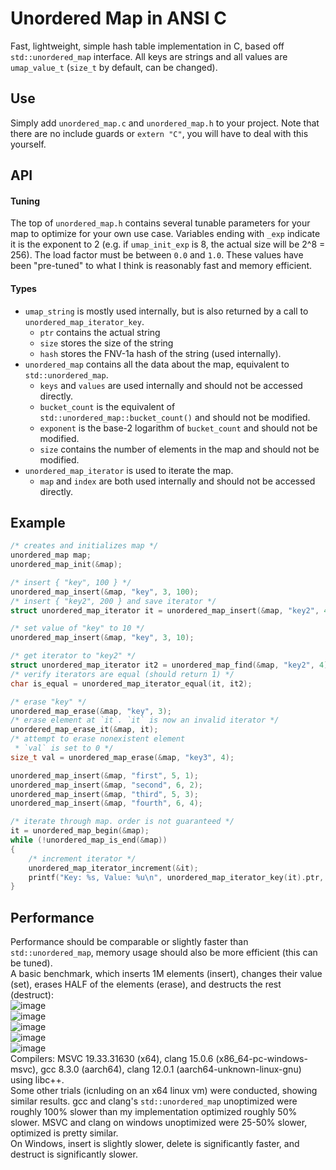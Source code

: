 # Unordered Map in ANSI C
Fast, lightweight, simple hash table implementation in C, based off `std::unordered_map` interface. All keys are strings and all values are `umap_value_t` (`size_t` by default, can be changed).  

## Use
Simply add `unordered_map.c` and `unordered_map.h` to your project. Note that there are no include guards or `extern "C"`, you will have to deal with this yourself.  

## API
#### Tuning
The top of `unordered_map.h` contains several tunable parameters for your map to optimize for your own use case. Variables ending with `_exp` indicate it is the exponent to 2 (e.g. if `umap_init_exp` is 8, the actual size will be 2^8 = 256). The load factor must be between `0.0` and `1.0`. These values have been "pre-tuned" to what I think is reasonably fast and memory efficient.  
#### Types
- `umap_string` is mostly used internally, but is also returned by a call to `unordered_map_iterator_key`.
  - `ptr` contains the actual string
  - `size` stores the size of the string
  - `hash` stores the FNV-1a hash of the string (used internally).
- `unordered_map` contains all the data about the map, equivalent to `std::unordered_map`.
  - `keys` and `values` are used internally and should not be accessed directly.
  - `bucket_count` is the equivalent of `std::unordered_map::bucket_count()` and should not be modified.
  - `exponent` is the base-2 logarithm of `bucket_count` and should not be modified.
  - `size` contains the number of elements in the map and should not be modified.
- `unordered_map_iterator` is used to iterate the map.
  - `map` and `index` are both used internally and should not be accessed directly.

## Example
```c
/* creates and initializes map */
unordered_map map;
unordered_map_init(&map);

/* insert { "key", 100 } */
unordered_map_insert(&map, "key", 3, 100);
/* insert { "key2", 200 } and save iterator */
struct unordered_map_iterator it = unordered_map_insert(&map, "key2", 4, 200);

/* set value of "key" to 10 */
unordered_map_insert(&map, "key", 3, 10);

/* get iterator to "key2" */
struct unordered_map_iterator it2 = unordered_map_find(&map, "key2", 4);
/* verify iterators are equal (should return 1) */
char is_equal = unordered_map_iterator_equal(it, it2);

/* erase "key" */
unordered_map_erase(&map, "key", 3);
/* erase element at `it`. `it` is now an invalid iterator */
unordered_map_erase_it(&map, it);
/* attempt to erase nonexistent element
 * `val` is set to 0 */
size_t val = unordered_map_erase(&map, "key3", 4);

unordered_map_insert(&map, "first", 5, 1);
unordered_map_insert(&map, "second", 6, 2);
unordered_map_insert(&map, "third", 5, 3);
unordered_map_insert(&map, "fourth", 6, 4);

/* iterate through map. order is not guaranteed */
it = unordered_map_begin(&map);
while (!unordered_map_is_end(&map))
{
    /* increment iterator */
    unordered_map_iterator_increment(&it);
    printf("Key: %s, Value: %u\n", unordered_map_iterator_key(it).ptr, *unordered_map_iterator_dereference(it));
}
```

## Performance
Performance should be comparable or slightly faster than `std::unordered_map`, memory usage should also be more efficient (this can be tuned).  
A basic benchmark, which inserts 1M elements (insert), changes their value (set), erases HALF of the elements (erase), and destructs the rest (destruct):  
![image](https://user-images.githubusercontent.com/60897356/218332893-b385bb6a-b8b4-40d5-9964-54fa4bbbf480.png)  
![image](https://user-images.githubusercontent.com/60897356/218332898-976d37eb-8051-4a12-ab33-e8c20734e78c.png)  
![image](https://user-images.githubusercontent.com/60897356/218332934-ceaaf272-7f41-4b3c-b74d-0d0a20874cca.png)  
![image](https://user-images.githubusercontent.com/60897356/218332939-3dc074ea-eacc-422d-ae36-d74e1514252b.png)  
![image](https://user-images.githubusercontent.com/60897356/218332941-b3d7e386-8af6-4935-b771-285787a18cdd.png)  
Compilers: MSVC 19.33.31630 (x64), clang 15.0.6 (x86_64-pc-windows-msvc), gcc 8.3.0 (aarch64), clang 12.0.1 (aarch64-unknown-linux-gnu) using libc++.  
Some other trials (icnluding on an x64 linux vm) were conducted, showing similar results. gcc and clang's `std::unordered_map` unoptimized were roughly 100% slower than my implementation optimized roughly 50% slower. MSVC and clang on windows unoptimized were 25-50% slower, optimized is pretty similar.   
On Windows, insert is slightly slower, delete is significantly faster, and destruct is significantly slower.  
